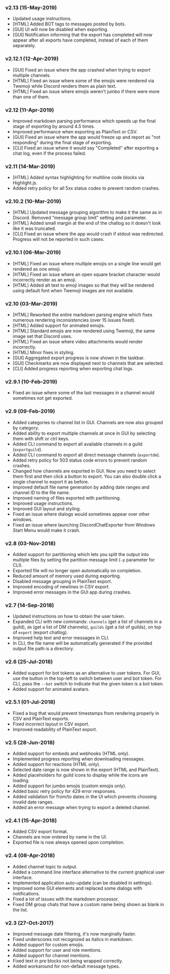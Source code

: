 ### v2.13 (15-May-2019)

- Updated usage instructions.
- [HTML] Added BOT tags to messages posted by bots.
- [GUI] UI will now be disabled when exporting.
- [GUI] Notification informing that the export has completed will now appear after all exports have completed, instead of each of them separately.

### v2.12.1 (12-Apr-2019)

- [GUI] Fixed an issue where the app crashed when trying to export multiple channels.
- [HTML] Fixed an issue where some of the emojis were rendered via Twemoji while Discord renders them as plain text.
- [HTML] Fixed an issue where emojis weren't jumbo if there were more than one of them.

### v2.12 (11-Apr-2019)

- Improved markdown parsing performance which speeds up the final stage of exporting by around 4.5 times.
- Improved performance when exporting as PlainText or CSV.
- [GUI] Fixed an issue where the app would freeze up and report as "not responding" during the final stage of exporting.
- [CLI] Fixed an issue where it would say "Completed" after exporting a chat log, even if the process failed.

### v2.11 (14-Mar-2019)

- [HTML] Added syntax highlighting for multiline code blocks via Highlight.js.
- Added retry policy for all 5xx status codes to prevent random crashes.

### v2.10.2 (10-Mar-2019)

- [HTML] Updated message grouping algorithm to make it the same as in Discord. Removed "message group limit" setting and parameter.
- [HTML] Added small margin at the end of the chatlog so it doesn't look like it was truncated.
- [CLI] Fixed an issue where the app would crash if stdout was redirected. Progress will not be reported in such cases.

### v2.10.1 (06-Mar-2019)

- [HTML] Fixed an issue where multiple emojis on a single line would get rendered as one emoji.
- [HTML] Fixed an issue where an open square bracket character would incorrectly render as an emoji.
- [HTML] Added alt text to emoji images so that they will be rendered using default font when Twemoji images are not available.

### v2.10 (03-Mar-2019)

- [HTML] Reworked the entire markdown parsing engine which fixes numerous rendering inconsistencies (over 15 issues fixed).
- [HTML] Added support for animated emojis.
- [HTML] Standard emojis are now rendered using Twemoji, the same image set that Discord uses.
- [HTML] Fixed an issue where video attachments would render incorrectly.
- [HTML] Minor fixes in styling.
- [GUI] Aggregated export progress is now shown in the taskbar.
- [GUI] Checkmarks are now displayed next to channels that are selected.
- [CLI] Added progress reporting when exporting chat logs.

### v2.9.1 (10-Feb-2019)

- Fixed an issue where some of the last messages in a channel would sometimes not get exported.

### v2.9 (09-Feb-2019)

- Added categories to channel list in GUI. Channels are now also grouped by category.
- Added ability to export multiple channels at once in GUI by selecting them with shift or ctrl keys.
- Added CLI command to export all available channels in a guild (`exportguild`).
- Added CLI command to export all direct message channels (`exportdm`).
- Added retry policy for 503 status code errors to prevent random crashes.
- Changed how channels are exported in GUI. Now you need to select them first and then click a button to export. You can also double click a single channel to export it as before.
- Improved default file name generation by adding date ranges and channel ID to the file name.
- Improved naming of files exported with partitioning.
- Improved usage instructions.
- Improved GUI layout and styling.
- Fixed an issue where dialogs would sometimes appear over other windows.
- Fixed an issue where launching DiscordChatExporter from Windows Start Menu would make it crash.

### v2.8 (03-Nov-2018)

- Added support for partitioning which lets you split the output into multiple files by setting the partition message limit (`-p` parameter for CLI).
- Exported file will no longer open automatically on completion.
- Reduced amount of memory used during exporting.
- Disabled message grouping in PlainText export.
- Improved encoding of newlines in CSV export.
- Improved error messages in the GUI app during crashes.

### v2.7 (14-Sep-2018)

- Updated instructions on how to obtain the user token.
- Expanded CLI with new commands: `channels` (get a list of channels in a guild), `dm` (get a list of DM channels), `guilds` (get a list of guilds), on top of `export` (export chatlog).
- Improved help text and error messages in CLI.
- In CLI, the file name will be automatically generated if the provided output file path is a directory.

### v2.6 (25-Jul-2018)

- Added support for bot tokens as an alternative to user tokens. For GUI, use the button in the top-left to switch between user and bot token. For CLI, pass the `--bot` switch to indicate that the given token is a bot token.
- Added support for animated avatars.

### v2.5.1 (01-Jul-2018)

- Fixed a bug that would prevent timestamps from rendering properly in CSV and PlainText exports.
- Fixed incorrect layout in CSV export.
- Improved readability of PlainText export.

### v2.5 (28-Jun-2018)

- Added support for embeds and webhooks (HTML only).
- Implemented progress reporting when downloading messages.
- Added support for reactions (HTML only).
- Selected date range is now shown in the export (HTML and PlainText).
- Added placeholders for guild icons to display while the icons are loading.
- Added support for jumbo emojis (custom emojis only).
- Added basic retry policy for 429 error responses.
- Added validation for from/to dates in the UI which prevents choosing invalid date ranges.
- Added an error message when trying to export a deleted channel.

### v2.4.1 (15-Apr-2018)

- Added CSV export format.
- Channels are now ordered by name in the UI.
- Exported file is now always opened upon completion.

### v2.4 (08-Apr-2018)

- Added channel topic to output.
- Added a command line interface alternative to the current graphical user interface.
- Implemented application auto-update (can be disabled in settings).
- Improved some GUI elements and replaced some dialogs with notifications.
- Fixed a lot of issues with the markdown processor.
- Fixed DM group chats that have a custom name being shown as blank in the list.

### v2.3 (27-Oct-2017)

- Improved message date filtering, it's now marginally faster.
- Fixed underscores not recognized as italics in markdown.
- Added support for custom emojis.
- Added support for user and role mentions.
- Added support for channel mentions.
- Fixed text in pre blocks not being wrapped correctly.
- Added workaround for non-default message types.